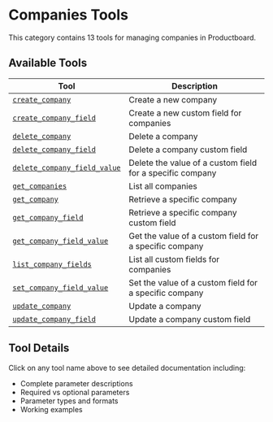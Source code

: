 # Companies Tools

This category contains 13 tools for managing companies in Productboard.

## Available Tools

| Tool | Description |
|------|-------------|
| [`create_company`](./create_company.md) | Create a new company |
| [`create_company_field`](./create_company_field.md) | Create a new custom field for companies |
| [`delete_company`](./delete_company.md) | Delete a company |
| [`delete_company_field`](./delete_company_field.md) | Delete a company custom field |
| [`delete_company_field_value`](./delete_company_field_value.md) | Delete the value of a custom field for a specific company |
| [`get_companies`](./get_companies.md) | List all companies |
| [`get_company`](./get_company.md) | Retrieve a specific company |
| [`get_company_field`](./get_company_field.md) | Retrieve a specific company custom field |
| [`get_company_field_value`](./get_company_field_value.md) | Get the value of a custom field for a specific company |
| [`list_company_fields`](./list_company_fields.md) | List all custom fields for companies |
| [`set_company_field_value`](./set_company_field_value.md) | Set the value of a custom field for a specific company |
| [`update_company`](./update_company.md) | Update a company |
| [`update_company_field`](./update_company_field.md) | Update a company custom field |

## Tool Details

Click on any tool name above to see detailed documentation including:
- Complete parameter descriptions
- Required vs optional parameters
- Parameter types and formats
- Working examples
